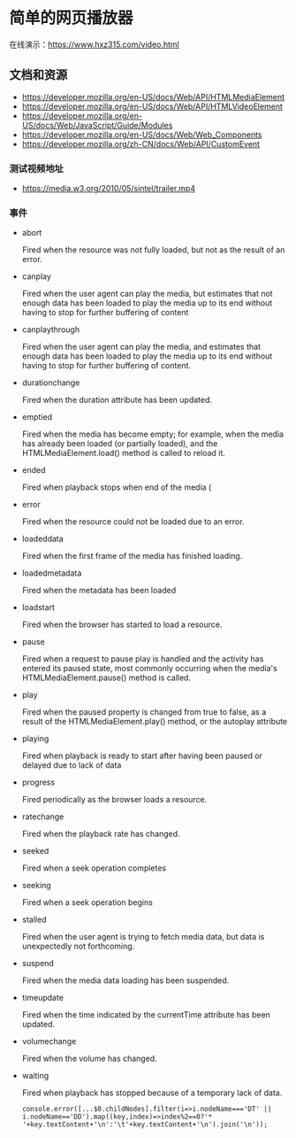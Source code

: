 # 简单的网页播放器

在线演示：https://www.hxz315.com/video.html

## 文档和资源

* https://developer.mozilla.org/en-US/docs/Web/API/HTMLMediaElement
* https://developer.mozilla.org/en-US/docs/Web/API/HTMLVideoElement
* https://developer.mozilla.org/en-US/docs/Web/JavaScript/Guide/Modules
* https://developer.mozilla.org/en-US/docs/Web/Web_Components
* https://developer.mozilla.org/zh-CN/docs/Web/API/CustomEvent

### 测试视频地址

* https://media.w3.org/2010/05/sintel/trailer.mp4

### 事件

* abort

	Fired when the resource was not fully loaded, but not as the result of an error.

* canplay

	Fired when the user agent can play the media, but estimates that not enough data has been loaded to play the media up to its end without having to stop for further buffering of content

* canplaythrough

	Fired when the user agent can play the media, and estimates that enough data has been loaded to play the media up to its end without having to stop for further buffering of content.

* durationchange

	Fired when the duration attribute has been updated.

* emptied

	Fired when the media has become empty; for example, when the media has already been loaded (or partially loaded), and the HTMLMediaElement.load() method is called to reload it.

* ended

	Fired when playback stops when end of the media (<audio> or <video>) is reached or because no further data is available.

* error

	Fired when the resource could not be loaded due to an error.

* loadeddata

	Fired when the first frame of the media has finished loading.

* loadedmetadata

	Fired when the metadata has been loaded

* loadstart

	Fired when the browser has started to load a resource.

* pause

	Fired when a request to pause play is handled and the activity has entered its paused state, most commonly occurring when the media's HTMLMediaElement.pause() method is called.

* play

	Fired when the paused property is changed from true to false, as a result of the HTMLMediaElement.play() method, or the autoplay attribute

* playing

	Fired when playback is ready to start after having been paused or delayed due to lack of data

* progress

	Fired periodically as the browser loads a resource.

* ratechange

	Fired when the playback rate has changed.

* seeked 

	Fired when a seek operation completes

* seeking

	Fired when a seek operation begins

* stalled

	Fired when the user agent is trying to fetch media data, but data is unexpectedly not forthcoming.

* suspend

	Fired when the media data loading has been suspended.

* timeupdate

	Fired when the time indicated by the currentTime attribute has been updated.

* volumechange

	Fired when the volume has changed.

* waiting

	Fired when playback has stopped because of a temporary lack of data.

    
    ```
    console.error([...$0.childNodes].filter(i=>i.nodeName==='DT' || i.nodeName=='DD').map((key,index)=>index%2==0?'* '+key.textContent+'\n':'\t'+key.textContent+'\n').join('\n'));
    ```

